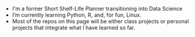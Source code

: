 - I'm a former Short Shelf-Life Planner transitioning into Data Science
- I’m currently learning Python, R, and, for fun, Linux.
- Most of the repos on this page will be either class projects or personal projects that integrate what I have learned so far.

